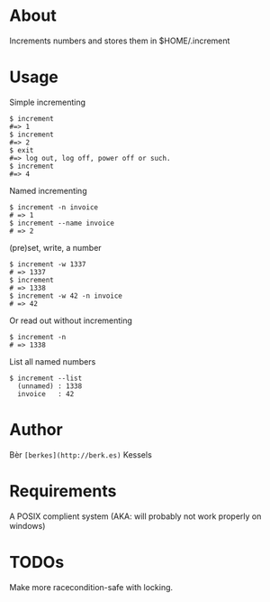 # About

Increments numbers and stores them in $HOME/.increment

# Usage

Simple incrementing

    $ increment
    #=> 1
    $ increment
    #=> 2
    $ exit
    #=> log out, log off, power off or such.
    $ increment
    #=> 4

Named incrementing

    $ increment -n invoice
    # => 1
    $ increment --name invoice
    # => 2

(pre)set, write, a number

    $ increment -w 1337
    # => 1337
    $ increment
    # => 1338
    $ increment -w 42 -n invoice
    # => 42

Or read out without incrementing

    $ increment -n
    # => 1338

List all named numbers

    $ increment --list
      (unnamed) : 1338
      invoice   : 42

# Author

Bèr ```[berkes](http://berk.es)``` Kessels <ber webschuur com >

# Requirements

A POSIX complient system (AKA: will probably not work properly on windows)

# TODOs

Make more racecondition-safe with locking.
